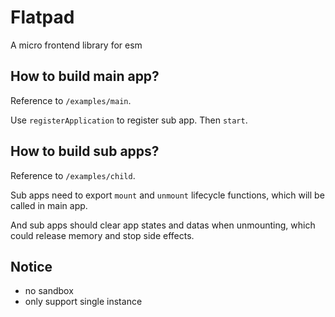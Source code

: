 # Flatpad
A micro frontend library for esm

## How to build main app?
Reference to `/examples/main`.

Use `registerApplication` to register sub app.
Then `start`.

## How to build sub apps?
Reference to `/examples/child`.

Sub apps need to export `mount` and `unmount` lifecycle functions, which will be called in main app.

And sub apps should clear app states and datas when unmounting, which could release memory and stop side effects.

## Notice
* no sandbox
* only support single instance

